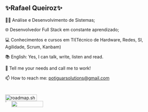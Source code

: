 ## ✨Rafael Queiroz✨

👨‍💻 Análise e Desenvolvimento de Sistemas;

🌐 Desenvolvedor Full Stack em constante aprendizado;

💻 Conhecimentos e cursos em TI(Técnico de Hardware, Redes, SI, Agilidade, Scrum, Kanbam)
<p>
📚 English: Yes, I can talk, write, listen and read.

💬 Tell me your needs and call me to work!

📫 How to reach me: potiguarsolutions@gmail.com
</p>

#

<div style="display: flex; flex-direction: column; justify-content: space-between;">
    <a href="https://roadmap.sh/u/rafael">
        <img width="45%" src="https://roadmap.sh/card/tall/6616ee8e342426a4c80ba9d8?variant=dark" alt="roadmap.sh"/>
    </a>
    <div style="display: flex;">
        <a href="https://github.com/rafapotiguar/">
            <img width="45%" src="https://github-readme-stats.vercel.app/api?username=rafapotiguar&show_icons=true&theme=react" />
        </a>
        <a href="https://github.com/rafapotiguar/"></a>
            <img width="45%" src="https://github-readme-stats.vercel.app/api/top-langs?username=rafapotiguar&hide_progress=true&layout=compact&langs_count=8&theme=react" />
        </a>
 </div>



